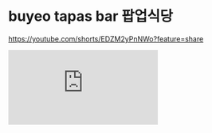 # buyeo  tapas bar 팝업식당

https://youtube.com/shorts/EDZM2yPnNWo?feature=share

<iframe src="https://www.youtube.com/embed/EPyhZYi7QSw" frameborder="0" allowfullscreen></iframe>


